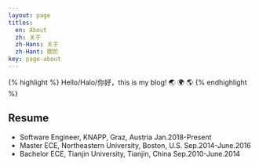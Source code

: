 ```yaml
---
layout: page
titles:
  en: About
  zh: 关于
  zh-Hans: 关于
  zh-Hant: 關於
key: page-about
---
```



{% highlight    %}
Hello/Halo/你好，this is my blog! :earth_asia: :earth_africa: :earth_americas:
{% endhighlight %}

## Resume

- Software Engineer, KNAPP, Graz, Austria                                             Jan.2018-Present
- Master ECE, Northeastern University, Boston, U.S.                                 Sep.2014-June.2016
- Bachelor ECE, Tianjin University, Tianjin, China                                  Sep.2010-June.2014
